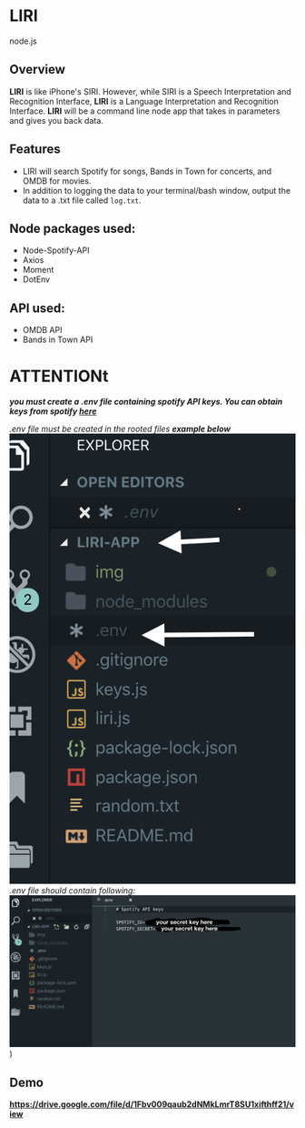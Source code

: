 # LIRI
node.js 

## Overview

**LIRI** is like iPhone's SIRI. However, while SIRI is a Speech Interpretation and Recognition Interface, **LIRI** is a Language Interpretation and Recognition Interface. **LIRI** will be a command line node app that takes in parameters and gives you back data.

## Features

-  LIRI will search Spotify for songs, Bands in Town for concerts, and OMDB for movies.
-  In addition to logging the data to your terminal/bash window, output the data to a .txt file called `log.txt`.

## Node packages used:

* Node-Spotify-API
* Axios
* Moment
* DotEnv

## API used:

* OMDB API
* Bands in Town API

# **ATTENTIONt**
**_you must create a .env file containing spotify API keys. You can obtain keys from spotify [here]( https://developer.spotify.com/my-applications/)_**

_.env file must be created in the rooted files **example below**_
![Image of .env file location](/img/2.png/)
_.env file should contain following:_
![Image of .env file](/img/1.png/))

## Demo

**https://drive.google.com/file/d/1Fbv009qaub2dNMkLmrT8SU1xifthff21/view**


